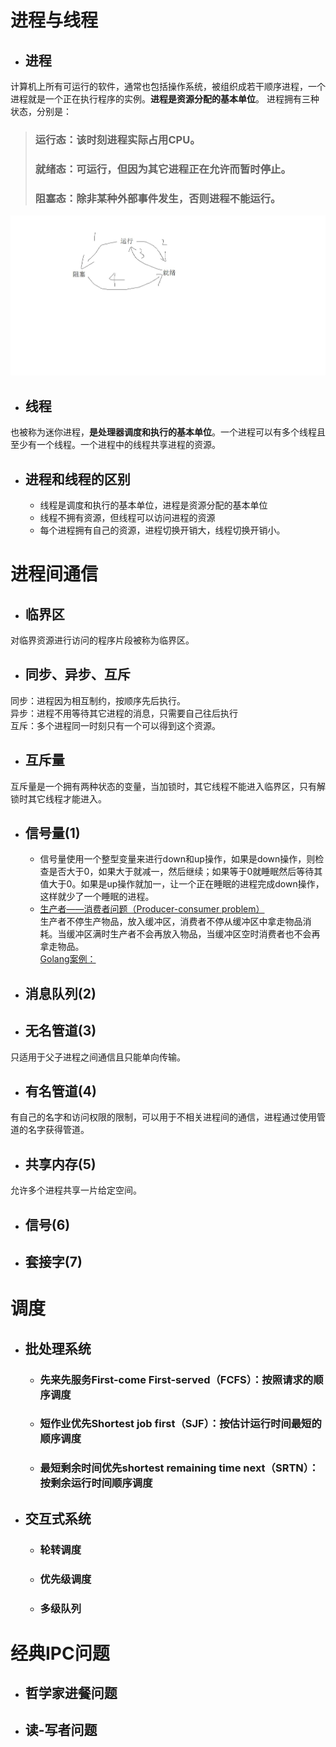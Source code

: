 # 进程与线程
- ## 进程
计算机上所有可运行的软件，通常也包括操作系统，被组织成若干顺序进程，一个进程就是一个正在执行程序的实例。**进程是资源分配的基本单位**。  进程拥有三种状态，分别是：
> ### 运行态：该时刻进程实际占用CPU。
> ### 就绪态：可运行，但因为其它进程正在允许而暂时停止。
> ### 阻塞态：除非某种外部事件发生，否则进程不能运行。
![](进程状态图.jpg)
- ## 线程
也被称为迷你进程，**是处理器调度和执行的基本单位**。一个进程可以有多个线程且至少有一个线程。一个进程中的线程共享进程的资源。
- ## 进程和线程的区别
  - 线程是调度和执行的基本单位，进程是资源分配的基本单位
  - 线程不拥有资源，但线程可以访问进程的资源
  - 每个进程拥有自己的资源，进程切换开销大，线程切换开销小。
# 进程间通信
- ## 临界区
对临界资源进行访问的程序片段被称为临界区。
- ## 同步、异步、互斥
同步：进程因为相互制约，按顺序先后执行。   
异步：进程不用等待其它进程的消息，只需要自己往后执行  
互斥：多个进程同一时刻只有一个可以得到这个资源。
- ## 互斥量
互斥量是一个拥有两种状态的变量，当加锁时，其它线程不能进入临界区，只有解锁时其它线程才能进入。
- ## 信号量(1)
  - 信号量使用一个整型变量来进行down和up操作，如果是down操作，则检查是否大于0，如果大于就减一，然后继续；如果等于0就睡眠然后等待其值大于0。如果是up操作就加一，让一个正在睡眠的进程完成down操作，这样就少了一个睡眠的进程。
  - [生产者——消费者问题（Producer-consumer problem）](https://zh.wikipedia.org/wiki/%E7%94%9F%E4%BA%A7%E8%80%85%E6%B6%88%E8%B4%B9%E8%80%85%E9%97%AE%E9%A2%98)  
  生产者不停生产物品，放入缓冲区，消费者不停从缓冲区中拿走物品消耗。当缓冲区满时生产者不会再放入物品，当缓冲区空时消费者也不会再拿走物品。  
  [Golang案例：](../GO/练习.md)
- ## 消息队列(2)
- ## 无名管道(3)
只适用于父子进程之间通信且只能单向传输。
- ## 有名管道(4)
有自己的名字和访问权限的限制，可以用于不相关进程间的通信，进程通过使用管道的名字获得管道。
- ## 共享内存(5)
允许多个进程共享一片给定空间。
- ## 信号(6)
- ## 套接字(7)
# 调度
- ## 批处理系统
    - ### 先来先服务First-come First-served（FCFS）：按照请求的顺序调度
    - ### 短作业优先Shortest job first（SJF）：按估计运行时间最短的顺序调度
    - ### 最短剩余时间优先shortest remaining time next（SRTN）：按剩余运行时间顺序调度
- ## 交互式系统
  - ### 轮转调度
  - ### 优先级调度
  - ### 多级队列
# 经典IPC问题
- ## 哲学家进餐问题
- ## 读-写者问题